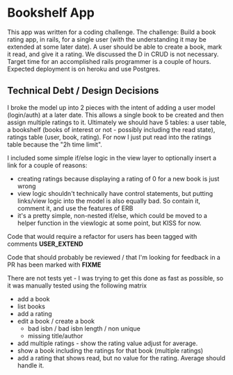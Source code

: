 # Bookshelf App

This app was written for a coding challenge. The challenge: Build a book rating app, in rails, for a single user (with the understanding it may be extended at some later date). A user should be able to create a book, mark it read, and give it a rating. We discussed the D in CRUD is not necessary. Target time for an accomplished rails programmer is a couple of hours. Expected deployment is on heroku and use Postgres.

## Technical Debt / Design Decisions

I broke the model up into 2 pieces with the intent of adding a user model (login/auth) at a later date. This allows a single book to be created and then assign multiple ratings to it. Ultimately we should have 5 tables: a user table, a bookshelf (books of interest or not - possibly including the read state), ratings table (user, book, rating). For now I just put read into the ratings table because the "2h time limit".

I included some simple if/else logic in the view layer to optionally insert a link for a couple of reasons:
  * creating ratings because displaying a rating of 0 for a new book is just wrong
  * view logic shouldn't technically have control statements, but putting links/view logic into the model is also equally bad. So contain it, comment it, and use the features of ERB
  * it's a pretty simple, non-nested if/else, which could be moved to a helper function in the viewlogic at some point, but KISS for now.

Code that would require a refactor for users has been tagged with comments **USER_EXTEND**

Code that should probably be reviewed / that I'm looking for feedback in a PR has been marked with **FIXME**

There are not tests yet - I was trying to get this done as fast as possible, so it was manually tested using the following matrix
  * add a book
  * list books
  * add a rating
  * edit a book / create a book
    * bad isbn / bad isbn length / non unique
    * missing title/author
  * add multiple ratings - show the rating value adjust for average.
  * show a book including the ratings for that book (multiple ratings)
  * add a rating that shows read, but no value for the rating. Average should handle it.